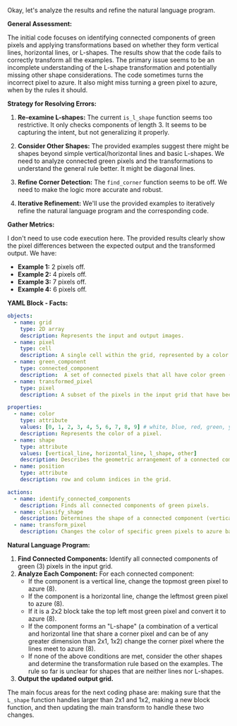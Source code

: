 Okay, let's analyze the results and refine the natural language program.

**General Assessment:**

The initial code focuses on identifying connected components of green pixels and applying transformations based on whether they form vertical lines, horizontal lines, or L-shapes. The results show that the code fails to correctly transform all the examples. The primary issue seems to be an incomplete understanding of the L-shape transformation and potentially missing other shape considerations. The code sometimes turns the incorrect pixel to azure. It also might miss turning a green pixel to azure, when by the rules it should.

**Strategy for Resolving Errors:**

1. **Re-examine L-shapes:** The current `is_l_shape` function seems too restrictive. It only checks components of length 3. It seems to be capturing the intent, but not generalizing it properly.

2. **Consider Other Shapes:** The provided examples suggest there might be shapes beyond simple vertical/horizontal lines and basic L-shapes. We need to analyze connected green pixels and the transformations to understand the general rule better. It might be diagonal lines.

3. **Refine Corner Detection:** The `find_corner` function seems to be off. We need to make the logic more accurate and robust.

4. **Iterative Refinement:** We'll use the provided examples to iteratively refine the natural language program and the corresponding code.

**Gather Metrics:**

I don't need to use code execution here. The provided results clearly show the pixel differences between the expected output and the transformed output. We have:

*   **Example 1:** 2 pixels off.
*   **Example 2:** 4 pixels off.
*   **Example 3:** 7 pixels off.
*   **Example 4:** 6 pixels off.

**YAML Block - Facts:**


```yaml
objects:
  - name: grid
    type: 2D array
    description: Represents the input and output images.
  - name: pixel
    type: cell
    description: A single cell within the grid, represented by a color value.
  - name: green_component
    type: connected_component
    description:  A set of connected pixels that all have color green (3)
  - name: transformed_pixel
    type: pixel
    description: A subset of the pixels in the input grid that have been transformed in color to azure (8).

properties:
  - name: color
    type: attribute
    values: [0, 1, 2, 3, 4, 5, 6, 7, 8, 9] # white, blue, red, green, yellow, gray, magenta, orange, azure, maroon
    description: Represents the color of a pixel.
  - name: shape
    type: attribute
    values: [vertical_line, horizontal_line, l_shape, other]
    description: Describes the geometric arrangement of a connected component.
  - name: position
    type: attribute
    description: row and column indices in the grid.

actions:
  - name: identify_connected_components
    description: Finds all connected components of green pixels.
  - name: classify_shape
    description: Determines the shape of a connected component (vertical line, horizontal line, L-shape, or other).
  - name: transform_pixel
    description: Changes the color of specific green pixels to azure based on the component's shape.
```


**Natural Language Program:**

1.  **Find Connected Components:** Identify all connected components of green (3) pixels in the input grid.
2.  **Analyze Each Component:** For each connected component:
    *   If the component is a vertical line, change the topmost green pixel to azure (8).
    *   If the component is a horizontal line, change the leftmost green pixel to azure (8).
    *  If it is a 2x2 block take the top left most green pixel and convert it to azure (8).
    *   If the component forms an "L-shape" (a combination of a vertical and horizontal line that share a corner pixel and can be of any greater dimension than 2x1, 1x2) change the corner pixel where the lines meet to azure (8).
    *   If none of the above conditions are met, consider the other shapes and determine the transformation rule based on the examples. The rule so far is unclear for shapes that are neither lines nor L-shapes.
3. **Output the updated output grid.**

The main focus areas for the next coding phase are: making sure that the `L_shape` function handles larger than 2x1 and 1x2, making a new block function, and then updating the main transform to handle these two changes.
